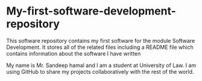# My-first-software-development-repository
This software repository contains my first software for the module Software Development. It stores all of the related files including a README file which contains information about the software I have written

My name is Mr. Sandeep hamal and I am a student at University of Law. I am using GitHub to share my projects collaboratively with the rest of the world. 
